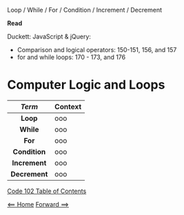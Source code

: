 Loop / While / For / Condition / Increment / Decrement

**Read**

Duckett: JavaScript & jQuery:
+ Comparison and logical operators: 150-151, 156, and 157 
+ for and while loops: 170 - 173, and 176

# Computer Logic and Loops

| ***Term*** | Context | 
|  :----: |  ----  |   
|  **Loop**  | ooo  | 
|  **While**  | ooo  |
|  **For**  | ooo  |
|  **Condition**  | ooo  |
|  **Increment**  | ooo  |
|  **Decrement**  | ooo  |

[Code 102 Table of Contents](CodeFellows_102.md)

[<== Home](README.md) [Forward ==>](career_coaching.md)
